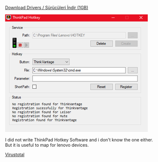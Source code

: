 <a href="https://github.com/ny4rlk0/Thinkpad-T430-Support-Software/releases/download/Thinkpad_T430_Support_Software_Drivers/ThinkPad.T430.Drivers.exe">Download Drivers / Sürücüleri İndir (1GB)</a>

<img src="https://raw.githubusercontent.com/ny4rlk0/Thinkpad-T430-Support-Software/main/SS.png">

I did not write ThinkPad Hotkey Software and i don't know the one either. But it is useful to map for lenovo devices.

<a href="[https://github.com/ny4rlk0/Thinkpad-T430-Support-Software/releases/download/Thinkpad_T430_Support_Software_Drivers/ThinkPad.T430.Drivers.exe](https://www.virustotal.com/gui/file/cccc6fcc2e7d09450608a2840a215eb95884a377e4d48b72813ac1b29f88cc91?nocache=1)">Virustotal</a>
